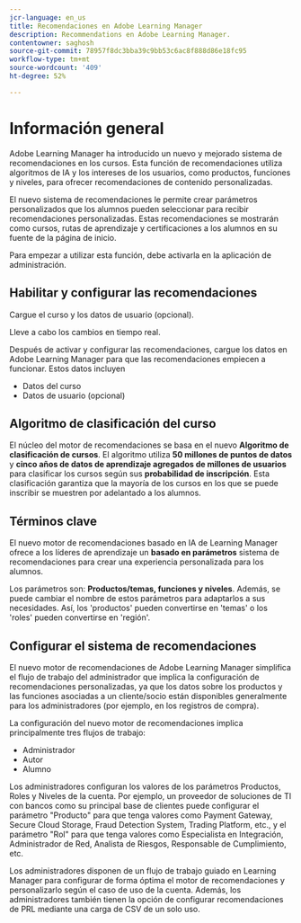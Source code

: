 ```yaml
---
jcr-language: en_us
title: Recomendaciones en Adobe Learning Manager
description: Recommendations en Adobe Learning Manager.
contentowner: saghosh
source-git-commit: 78957f8dc3bba39c9bb53c6ac8f888d86e18fc95
workflow-type: tm+mt
source-wordcount: '409'
ht-degree: 52%

---
```



# Información general

Adobe Learning Manager ha introducido un nuevo y mejorado sistema de recomendaciones en los cursos. Esta función de recomendaciones utiliza algoritmos de IA y los intereses de los usuarios, como productos, funciones y niveles, para ofrecer recomendaciones de contenido personalizadas.

El nuevo sistema de recomendaciones le permite crear parámetros personalizados que los alumnos pueden seleccionar para recibir recomendaciones personalizadas. Estas recomendaciones se mostrarán como cursos, rutas de aprendizaje y certificaciones a los alumnos en su fuente de la página de inicio.

Para empezar a utilizar esta función, debe activarla en la aplicación de administración.

## Habilitar y configurar las recomendaciones

Cargue el curso y los datos de usuario (opcional).

Lleve a cabo los cambios en tiempo real.

Después de activar y configurar las recomendaciones, cargue los datos en Adobe Learning Manager para que las recomendaciones empiecen a funcionar. Estos datos incluyen

* Datos del curso
* Datos de usuario (opcional)

## Algoritmo de clasificación del curso

El núcleo del motor de recomendaciones se basa en el nuevo **Algoritmo de clasificación de cursos**. El algoritmo utiliza **50 millones de puntos de datos** y **cinco años de datos de aprendizaje agregados de millones de usuarios** para clasificar los cursos según sus **probabilidad de inscripción**. Esta clasificación garantiza que la mayoría de los cursos en los que se puede inscribir se muestren por adelantado a los alumnos.

## Términos clave

El nuevo motor de recomendaciones basado en IA de Learning Manager ofrece a los líderes de aprendizaje un **basado en parámetros** sistema de recomendaciones para crear una experiencia personalizada para los alumnos.

Los parámetros son: **Productos/temas, funciones y niveles**. Además, se puede cambiar el nombre de estos parámetros para adaptarlos a sus necesidades. Así, los &#39;productos&#39; pueden convertirse en &#39;temas&#39; o los &#39;roles&#39; pueden convertirse en &#39;región&#39;.

## Configurar el sistema de recomendaciones

El nuevo motor de recomendaciones de Adobe Learning Manager simplifica el flujo de trabajo del administrador que implica la configuración de recomendaciones personalizadas, ya que los datos sobre los productos y las funciones asociadas a un cliente/socio están disponibles generalmente para los administradores (por ejemplo, en los registros de compra).

La configuración del nuevo motor de recomendaciones implica principalmente tres flujos de trabajo:

* Administrador
* Autor
* Alumno

Los administradores configuran los valores de los parámetros Productos, Roles y Niveles de la cuenta. Por ejemplo, un proveedor de soluciones de TI con bancos como su principal base de clientes puede configurar el parámetro &quot;Producto&quot; para que tenga valores como Payment Gateway, Secure Cloud Storage, Fraud Detection System, Trading Platform, etc., y el parámetro &quot;Rol&quot; para que tenga valores como Especialista en Integración, Administrador de Red, Analista de Riesgos, Responsable de Cumplimiento, etc.

Los administradores disponen de un flujo de trabajo guiado en Learning Manager para configurar de forma óptima el motor de recomendaciones y personalizarlo según el caso de uso de la cuenta. Además, los administradores también tienen la opción de configurar recomendaciones de PRL mediante una carga de CSV de un solo uso.

